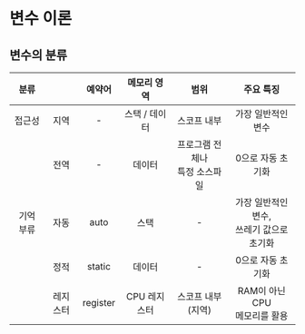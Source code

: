 # 변수 이론  

## 변수의 분류
| 분류    |      | 예약어 | 메모리 영역 | 범위 | 주요 특징 |
| :-----: | :---: | :---: | :---: | :---: | :---: |
| 접근성 | 지역   |  - | 스택 / 데이터 | 스코프 내부 | 가장 일반적인 변수 |
|        | 전역    | - | 데이터 | 프로그램 전체나<br> 특정 소스파일 | 0으로 자동 초기화 |
| 기억 부류 | 자동 | auto | 스택 | - | 가장 일반적인 변수, <br> 쓰레기 값으로 초기화 |
|| 정적 | static | 데이터 | - | 0으로 자동 초기화 |
|| 레지스터 | register | CPU 레지스터 | 스코프 내부(지역) | RAM이 아닌 CPU<br> 메모리를 활용 |
